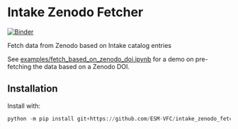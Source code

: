 # Intake Zenodo Fetcher

[![Binder](https://mybinder.org/badge_logo.svg)](https://mybinder.org/v2/gh/ESM-VFC/intake_zenodo_fetcher/main?filepath=examples/fetch_based_on_zenodo_doi.ipynb)

Fetch data from Zenodo based on Intake catalog entries

See [examples/fetch_based_on_zenodo_doi.ipynb](https://nbviewer.jupyter.org/github/ESM-VFC/intake_zenodo_fetcher/blob/main/examples/fetch_based_on_zenodo_doi.ipynb) for a demo on pre-fetching the data based on a Zenodo DOI.

## Installation

Install with:
```python
python -m pip install git+https://github.com/ESM-VFC/intake_zenodo_fetcher.git
```
